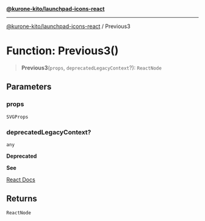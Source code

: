 [**@kurone-kito/launchpad-icons-react**](../README.md)

***

[@kurone-kito/launchpad-icons-react](../globals.md) / Previous3

# Function: Previous3()

> **Previous3**(`props`, `deprecatedLegacyContext`?): `ReactNode`

## Parameters

### props

`SVGProps`

### deprecatedLegacyContext?

`any`

**Deprecated**

**See**

[React Docs](https://legacy.reactjs.org/docs/legacy-context.html#referencing-context-in-lifecycle-methods)

## Returns

`ReactNode`

